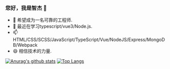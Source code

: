 ### 您好，我是智杰 👋

<!--
**laerpeeK/laerpeeK** is a ✨ _special_ ✨ repository because its `README.md` (this file) appears on your GitHub profile.

Here are some ideas to get you started:
- 😄 Pronouns: ...
- ⚡ Fun fact: ...
- 🤔 I’m looking for help with life.
-->
- 🔭 希望成为一名可靠的工程师.
- 🌱 最近在学习typescript/vue3/Node.js.
- 📫 HTML/CSS/SCSS/JavaScript/TypeScript/Vue/NodeJS/Express/MongoDB/Webpack
- 😄 相信技术的力量.

[![Anurag's github stats](https://github-readme-stats-git-masterrstaa-rickstaa.vercel.app/api?username=laerpeeK&theme=tokyonight)](https://github.com/anuraghazra/github-readme-stats)
[![Top Langs ](https://github-readme-stats-git-masterrstaa-rickstaa.vercel.app/api/top-langs/?username=laerpeeK&theme=tokyonight)](https://github.com/anuraghazra/github-readme-stats) 

